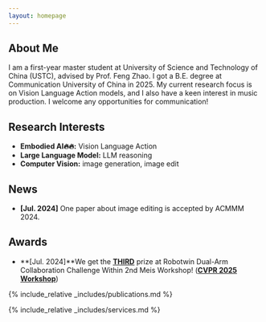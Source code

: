 ```yaml
---
layout: homepage
---
```


## About Me

I am a first-year master student at University of Science and Technology of China (USTC), advised by Prof. Feng Zhao. I got a B.E. degree at Communication University of China in 2025. My current research focus is on Vision Language Action models, and I also have a keen interest in music production. I welcome any opportunities for communication!

## Research Interests

- **Embodied AI🔥🔥:** Vision Language Action
- **Large Language Model:** LLM reasoning
- **Computer Vision:** image generation, image edit



## News

- **[Jul. 2024]** One paper about image editing is accepted by ACMMM 2024.

## Awards

- **[Jul. 2024]**We get the <strong><u>THIRD</u></strong> prize at Robotwin Dual-Arm Collaboration Challenge Within 2nd Meis Workshop! (<strong><u>CVPR 2025 Workshop</u></strong>)



{% include_relative _includes/publications.md %}

{% include_relative _includes/services.md %}

